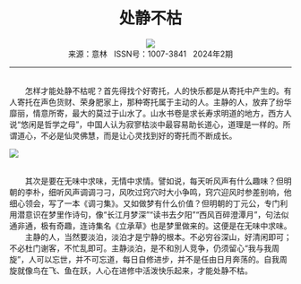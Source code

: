 # <center>处静不枯</center>

<div align=center><img src="http://fslib.vip.qikan.cn/img.ashx?key=%d7%f7%d5%df%a3%ba%bb%c6%d3%c0%ce%e4"></div>

<center>来源：意林   ISSN号：1007-3841   2024年2期</center>

* * *

<br>　　怎样才能处静不枯呢？首先得找个好寄托，人的快乐都是从寄托中产生的。有人寄托在声色货财、荣身肥家上，那种寄托属于主动的人。主静的人，放弃了纷华靡丽，情意所寄，最大的莫过于山水了。山水书卷是求长寿求明道的地方，西方人说“悠闲是哲学之母”，中国人认为寂寥枯淡中最容易助长道心，道理是一样的。所谓道心，不必是仙灵佛慧，而是让心灵找到好的寄托而不断成长。

![](http://img.resource.qikan.cn/markvip/qkimages/yili/yili202402/yili20240256-1-l.jpg)

  
<br>　　其次是要在无味中求味，无情中求情。譬如说，每天听风声有什么趣味？但明朝的李朴，细听风声调调刁刁，风吹过窍穴时大小争鸣，窍穴迎风时参差别响，他细心领会，写了一本《调刁集》。又如做梦有什么价值？但明朝的丁元公，专门利用潜意识在梦里作诗句，像“长江月梦深”“读书去夕阳”“西风百碎澄潭月”，句法似通非通，极有奇趣，连诗集名《立承草》也是梦里做来的。这便是在无味中求味。  
　　主静的人，当然要淡泊，淡泊才是宁静的根本。不必穷谷深山，好清闲即可；不必杜门谢客，不忙乱即可。主静淡泊，是不和別人竞争，仍须留心“我与我周旋”，人可以忘世，并不可忘道，每日自修进步，并不是任由日月奔荡的。自我周旋就像鸟在飞、鱼在跃，人心在进修中活泼快乐起来，才能处静不枯。
